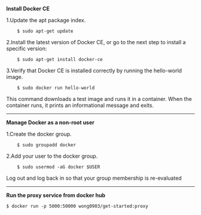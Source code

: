 
**Install Docker CE**

1.Update the apt package index.

    	$ sudo apt-get update
2.Install the latest version of Docker CE, or go to the next step to install a specific version:

    	$ sudo apt-get install docker-ce
3.Verify that Docker CE is installed correctly by running the hello-world image.

		$ sudo docker run hello-world
This command downloads a test image and runs it in a container. When the container runs, it prints an informational message and exits.
____________________________________________________________________
**Manage Docker as a non-root user**

1.Create the docker group.

		$ sudo groupadd docker
2.Add your user to the docker group.

		$ sudo usermod -aG docker $USER
Log out and log back in so that your group membership is re-evaluated
____________________________________________________________________
**Run the proxy service from docker hub**

	$ docker run -p 5000:50000 wong0903/get-started:proxy

